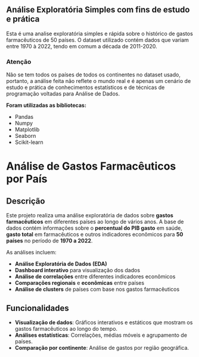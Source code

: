 ## Análise Exploratória Simples com  fins de estudo e prática
Esta é uma analise exploratória simples e rápida sobre o histórico de gastos farmacêuticos de 50 países.
O dataset utilizado contém dados que variam entre 1970 à 2022, tendo em comum a década de 2011-2020. 

### Atenção
Não se tem todos os países de todos os continentes no dataset usado, portanto, a análise feita não reflete o mundo real e é apenas um cenário de estudo e prática de conhecimentos estatísticos e de técnicas de programação voltadas para Análise de Dados.

**Foram utilizadas as bibliotecas:**
- Pandas
- Numpy
- Matplotlib
- Seaborn
- Scikit-learn

# Análise de Gastos Farmacêuticos por País

## Descrição
Este projeto realiza uma análise exploratória de dados sobre **gastos farmacêuticos** em diferentes países ao longo de vários anos. A base de dados contém informações sobre o **percentual do PIB gasto** em saúde, **gasto total** em farmacêuticos e outros indicadores econômicos para **50 países** no período de **1970 a 2022**.

As análises incluem:

- **Análise Exploratória de Dados (EDA)**
- **Dashboard interativo** para visualização dos dados
- **Análise de correlações** entre diferentes indicadores econômicos
- **Comparações regionais** e **econômicas** entre países
- **Análise de clusters** de países com base nos gastos farmacêuticos

## Funcionalidades

- **Visualização de dados**: Gráficos interativos e estáticos que mostram os gastos farmacêuticos ao longo do tempo.
- **Análises estatísticas**: Correlações, médias móveis e agrupamento de países.
- **Comparação por continente**: Análise de gastos por região geográfica.


